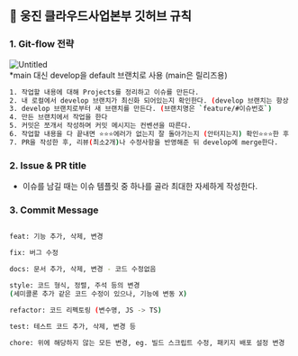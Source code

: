 ## 🙌 웅진 클라우드사업본부 깃허브 규칙

### 1. Git-flow 전략

![Untitled](./public/images/git-flow.png)  
\*main 대신 develop을 default 브랜치로 사용 (main은 릴리즈용)

```bash
1. 작업할 내용에 대해 Projects를 정리하고 이슈를 만든다.
2. 내 로컬에서 develop 브랜치가 최신화 되어있는지 확인한다. (develop 브랜치는 항상 pull을 받아 최신화를 시키자)
3. develop 브랜치로부터 새 브랜치를 만든다. (브랜치명은 `feature/#이슈번호`)
4. 만든 브랜치에서 작업을 한다
5. 커밋은 쪼개서 작성하며 커밋 메시지는 컨벤션을 따른다.
6. 작업할 내용을 다 끝내면 ⭐️⭐️⭐️에러가 없는지 잘 돌아가는지 (안터지는지) 확인⭐️⭐️⭐️한 후 push한다.
7. PR을 작성한 후, 리뷰(최소2개)나 수정사항을 반영해준 뒤 develop에 merge한다.
```

### 2. Issue & PR title

- 이슈를 남길 때는 이슈 템플릿 중 하나를 골라 최대한 자세하게 작성한다.


### 3. Commit Message

```bash

feat: 기능 추가, 삭제, 변경

fix: 버그 수정

docs: 문서 추가, 삭제, 변경 - 코드 수정없음

style: 코드 형식, 정렬, 주석 등의 변경
(세미콜론 추가 같은 코드 수정이 있으나, 기능에 변동 X)

refactor: 코드 리펙토링 (변수명, JS -> TS)

test: 테스트 코드 추가, 삭제, 변경 등

chore: 위에 해당하지 않는 모든 변경, eg. 빌드 스크립트 수정, 패키지 배포 설정 변경
```

